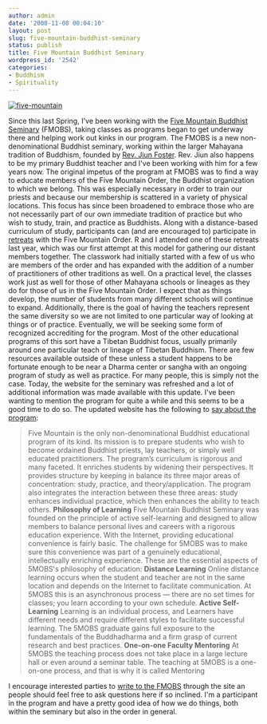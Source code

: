 ```yaml
---
author: admin
date: '2008-11-08 00:04:10'
layout: post
slug: five-mountain-buddhist-seminary
status: publish
title: Five Mountain Buddhist Seminary
wordpress_id: '2542'
categories:
- Buddhism
- Spirituality
---
```


[![five-mountain](http://farm4.static.flickr.com/3157/3011666188_142d019577.jpg)](http://www.flickr.com/photos/albill/3011666188/ "five-mountain by albill, on Flickr")

Since this last Spring, I've been working with the [Five Mountain
Buddhist Seminary](http://www.five-mountain.org/) (FMOBS), taking
classes as programs began to get underway there and helping work out
kinks in our program. The FMOBS is a new non-denominational Buddhist
seminary, working within the larger Mahayana tradition of Buddhism,
founded by [Rev. Jiun Foster](http://daiun-ji.org/teacher.html). Rev.
Jiun also happens to be my primary Buddhist teacher and I've been
working with him for a few years now. The original impetus of the
program at FMOBS was to find a way to educate members of the Five
Mountain Order, the Buddhist organization to which we belong. This was
especially necessary in order to train our priests and because our
membership is scattered in a variety of physical locations. This focus
has since been broadened to embrace those who are not necessarily part
of our own immediate tradition of practice but who wish to study, train,
and practice as Buddhists. Along with a distance-based curriculum of
study, participants can (and are encouraged to) participate in
[retreats](http://www.five-mountain.org/about_mountain/retreats.php)
with the Five Mountain Order. R and I attended one of these retreats
last year, which was our first attempt at this model for gathering our
distant members together. The classwork had initially started with a few
of us who are members of the order and has expanded with the addition of
a number of practitioners of other traditions as well. On a practical
level, the classes work just as well for those of other Mahayana schools
or lineages as they do for those of us in the Five Mountain Order. I
expect that as things develop, the number of students from many
different schools will continue to expand. Additionally, there is the
goal of having the teachers represent the same diversity so we are not
limited to one particular way of looking at things or of practice.
Eventually, we will be seeking some form of recognized accrediting for
the program. Most of the other educational programs of this sort have a
Tibetan Buddhist focus, usually primarily around one particular teach or
lineage of Tibetan Buddhism. There are few resources available outside
of these unless a student happens to be fortunate enough to be near a
Dharma center or sangha with an ongoing program of study as well as
practice. For many people, this is simply not the case. Today, the
website for the seminary was refreshed and a lot of additional
information was made available with this update. I've been wanting to
mention the program for quite a while and this seems to be a good time
to do so. The updated website has the following to [say about the
program](http://www.five-mountain.org/about_program/index.php):

> Five Mountain is the only non-denominational Buddhist educational
> program of its kind. Its mission is to prepare students who wish to
> become ordained Buddhist priests, lay teachers, or simply well
> educated practitioners. The program’s curriculum is rigorous and many
> faceted. It enriches students by widening their perspectives. It
> provides structure by keeping in balance its three major areas of
> concentration: study, practice, and theory/application. The program
> also integrates the interaction between these three areas: study
> enhances individual practice, which then enhances the ability to teach
> others. **Philosophy of Learning** Five Mountain Buddhist Seminary was
> founded on the principle of active self-learning and designed to allow
> members to balance personal lives and careers with a rigorous
> education experience. With the Internet, providing educational
> convenience is fairly basic. The challenge for 5MOBS was to make sure
> this convenience was part of a genuinely educational, intellectually
> enriching experience. These are the essential aspects of 5MOBS's
> philosophy of education: **Distance Learning** Online distance
> learning occurs when the student and teacher are not in the same
> location and depends on the Internet to facilitate communication. At
> 5MOBS this is an asynchronous process — there are no set times for
> classes; you learn according to your own schedule. **Active
> Self-Learning** Learning is an individual process, and Learners have
> different needs and require different styles to facilitate successful
> learning. The 5MOBS graduate gains full exposure to the fundamentals
> of the Buddhadharma and a firm grasp of current research and best
> practices. **One-on-one Faculty Mentoring** At 5MOBS the teaching
> process does not take place in a large lecture hall or even around a
> seminar table. The teaching at 5MOBS is a one-on-one process, and that
> is why it is called Mentoring

I encourage interested parties to [write to the
FMOBS](http://www.five-mountain.org/about_program/moreinfo.php) through
the site an people should feel free to ask questions here if so
inclined. I'm a participant in the program and have a pretty good idea
of how we do things, both within the seminary but also in the order in
general.
